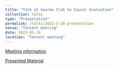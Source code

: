 ```yaml
---
title: "Talk at Swarma Club to Causal Evaluation"
collection: talks
type: "Presentation"
permalink: /talks/2023-3-18-presentation
venue: "Tencent meeting"
date: 2023-03-18
location: "Tencent meeting"
---
```


[Meeting information](https://pattern.swarma.org/mobile/study_group/22)

[Presented Material](/files/SwarmTalk-20220318.pdf)

<!-- This is a description of your tutorial, note the different field in type. This is a markdown files that can be all markdown-ified like any other post. Yay markdown! -->
